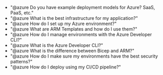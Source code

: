 - "@azure Do you have example deployment models for Azure? SaaS, PaaS, etc."
- "@azure What is the best infrastructure for my application?"
- "@azure How do I set up my Azure environment?"
- "@azure What are ARM Templates and how do I use them?"
- "@azure How do I manage environments with the Azure Developer CLI?"
- "@azure What is the Azure Developer CLI?"
- "@azure What is the difference between Bicep and ARM?"
- "@azure How do I make sure my environments have the best security patterns?"
- "@azure How do I deploy using my CI/CD pipeline?"
